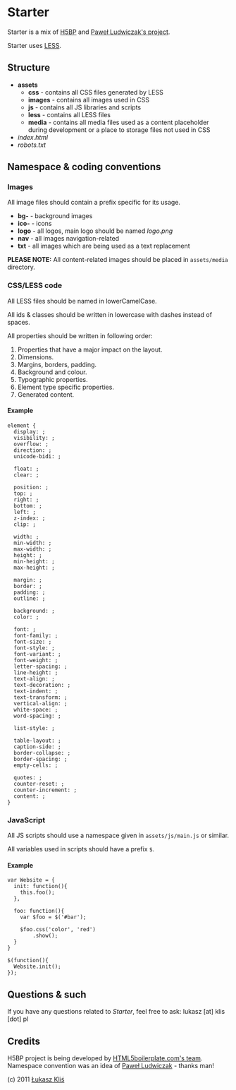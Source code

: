 # Starter

Starter is a mix of [H5BP](http://h5bp.com) and [Paweł Ludwiczak's project](http://github.com/ludwiczakpawel/project).

Starter uses [LESS](http://lesscss.org).

## Structure

* __assets__
	* __css__ - contains all CSS files generated by LESS
	* __images__ - contains all images used in CSS
	* __js__ - contains all JS libraries and scripts
	* __less__ - contains all LESS files
	* __media__ - contains all media files used as a content placeholder during development or a place to storage files not used in CSS
* _index.html_
* _robots.txt_

## Namespace & coding conventions

### Images

All image files should contain a prefix specific for its usage.

* __bg-__ - background images
* __ico-__ - icons
* __logo__ - all logos, main logo should be named _logo.png_
* __nav__ - all images navigation-related
* __txt__ - all images which are being used as a text replacement

__PLEASE NOTE:__ All content-related images should be placed in `assets/media` directory.

### CSS/LESS code

All LESS files should be named in lowerCamelCase.

All ids & classes should be written in lowercase with dashes instead of spaces.

All properties should be written in following order:

1. Properties that have a major impact on the layout.
2. Dimensions.
3. Margins, borders, padding.
4. Background and colour.
5. Typographic properties.
6. Element type specific properties.
7. Generated content.

#### Example

    element {
      display: ;
      visibility: ;
      overflow: ;
      direction: ;
      unicode-bidi: ;
      
      float: ;
      clear: ;
      
      position: ;
      top: ;
      right: ;
      bottom: ;
      left: ;
      z-index: ;
      clip: ;
      
      width: ;
      min-width: ;
      max-width: ;
      height: ;
      min-height: ;
      max-height: ;
      
      margin: ;
      border: ;
      padding: ;
      outline: ;
      
      background: ;
      color: ;
      
      font: ;
      font-family: ;
      font-size: ;
      font-style: ;
      font-variant: ;
      font-weight: ;
      letter-spacing: ;
      line-height: ;
      text-align: ;
      text-decoration: ;
      text-indent: ;
      text-transform: ;
      vertical-align: ;
      white-space: ;
      word-spacing: ;
      
      list-style: ;
      
      table-layout: ;
      caption-side: ;
      border-collapse: ;
      border-spacing: ;
      empty-cells: ;
      
      quotes: ;
      counter-reset: ;
      counter-increment: ;
      content: ;
    }

### JavaScript

All JS scripts should use a namespace given in `assets/js/main.js` or similar.

All variables used in scripts should have a prefix `$`.

#### Example

    var Website = {
      init: function(){
        this.foo();
      },
      
      foo: function(){
        var $foo = $('#bar');
        
        $foo.css('color', 'red')
            .show();
      }
    }
    
    $(function(){
      Website.init();
    });

## Questions & such

If you have any questions related to _Starter_, feel free to ask: lukasz [at] klis [dot] pl

## Credits

H5BP project is being developed by [HTML5boilerplate.com's team](http://html5boilerplate.com/#footer).
Namespace convention was an idea of [Paweł Ludwiczak](http://twitter.com/ludwiczakpawel) - thanks man!

(c) 2011 [Łukasz Kliś](http://lukasz.klis.pl)